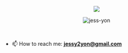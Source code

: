 
<p align="center">
  <a href="https://github.com/anuraghazra/github-readme-stats">
    <img align="center" src="https://github-readme-stats.vercel.app/api?username=jess-yon&hide=stars,issues&count_private=true&include_all_commits=true&show_icons=true&line_height=30&theme=flag-india" />
  </a>
</p>

<p align="center">
  <img align="center" src="https://github-readme-streak-stats.herokuapp.com/?user=jess-yon&theme=flag-india" alt="jess-yon" />
</p>

<br />

- 📫 How to reach me: **jessy2yon@gmail.com**


<!--
**jess-yon/jess-yon** is a ✨ _special_ ✨ repository because its `README.md` (this file) appears on your GitHub profile.

Here are some ideas to get you started:

- 🔭 I’m currently working on ...
- 🌱 I’m currently learning ...
- 👯 I’m looking to collaborate on ...
- 🤔 I’m looking for help with ...
- 💬 Ask me about ...
- 📫 How to reach me: ...
- 😄 Pronouns: ...
- ⚡ Fun fact: ...
-->
